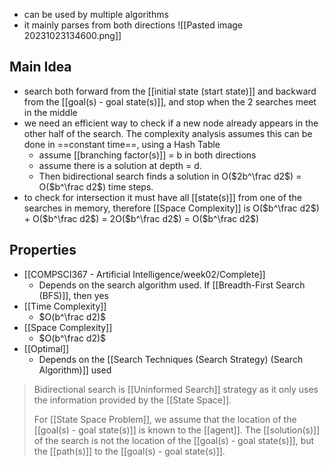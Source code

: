 - can be used by multiple algorithms
- it mainly parses from both directions
![[Pasted image 20231023134600.png]]

## Main Idea
- search both forward from the [[initial state (start state)]] and backward from the [[goal(s) - goal state(s)]], and stop when the 2 searches meet in the middle
- we need an efficient way to check if a new node already appears in the other half of the search. The complexity analysis assumes this can be done in ==constant time==, using a Hash Table
	- assume [[branching factor(s)]] = b in both directions
	- assume there is a solution at depth = d. 
	- Then bidirectional search finds a solution in O($2b^\frac d2$) = O($b^\frac d2$) time steps.
- to check for intersection it must have all [[state(s)]] from one of the searches in memory, therefore [[Space Complexity]] is O($b^\frac d2$) + O($b^\frac d2$) = 2O($b^\frac d2$) = O($b^\frac d2$)

## Properties
- [[COMPSCI367 - Artificial Intelligence/week02/Complete]]
    - Depends on the search algorithm used. If [[Breadth-First Search (BFS)]], then yes
- [[Time Complexity]]
    - $O(b^\frac d2)$
- [[Space Complexity]]
    -  $O(b^\frac d2)$
- [[Optimal]]
    - Depends on the [[Search Techniques (Search Strategy) (Search Algorithm)]] used

>Bidirectional search is [[Uninformed Search]] strategy as it only uses the information provided by the [[State Space]]. 
>
>For [[State Space Problem]], we assume that the location of the [[goal(s) - goal state(s)]] is known to the [[agent]]. The [[solution(s)]] of the search is not the location of the [[goal(s) - goal state(s)]], but the [[path(s)]] to the [[goal(s) - goal state(s)]].